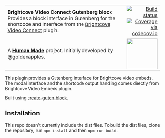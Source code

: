 <table width="100%">
	<tr>
		<td align="left" width="70">
			<strong>Brightcove Video Connect Gutenberg block</strong><br />
			Provides a block interface in Gutenberg for the shortcode and interface from the <a href="https://github.com/10up/brightcove-video-connect">Brightcove Video Connect</a> plugin.
		</td>
		<td align="right" width="20%">
			<a href="https://travis-ci.org/humanmade/tachyon-plugin">
				<img src="https://travis-ci.org/humanmade/brightcove-video-connect-gutenberg.svg?branch=master" alt="Build status">
			</a>
			<a href="http://codecov.io/github/humanmade/brightcove-video-connect-gutenberg?branch=master">
				<img src="http://codecov.io/github/humanmade/brightcove-video-connect-gutenberg/coverage.svg?branch=master" alt="Coverage via codecov.io" />
			</a>
		</td>
	</tr>
	<tr>
		<td>
			A <strong><a href="https://hmn.md/">Human Made</a></strong> project. Initially developed by @goldenapples.
		</td>
		<td align="center">
			<img src="https://hmn.md/content/themes/hmnmd/assets/images/hm-logo.svg" width="100" />
		</td>
	</tr>
</table>

This plugin provides a Gutenberg interface for Brightcove video embeds. The modal interface and the shortcode output handling comes directly from Brightcove Video Embeds plugin.

Built using [create-guten-block](https://github.com/ahmadawais/create-guten-block).


## Installation

This repo doesn't currently include the dist files. To build the dist files, clone the repository, run `npm install` and then `npm run build`.


